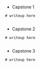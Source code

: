  - Capstone 1
```
# writeup here
 
```
 
 - Capstone 2
```
# writeup here
 
```
 
- Capstone 3
```
# writeup here

```